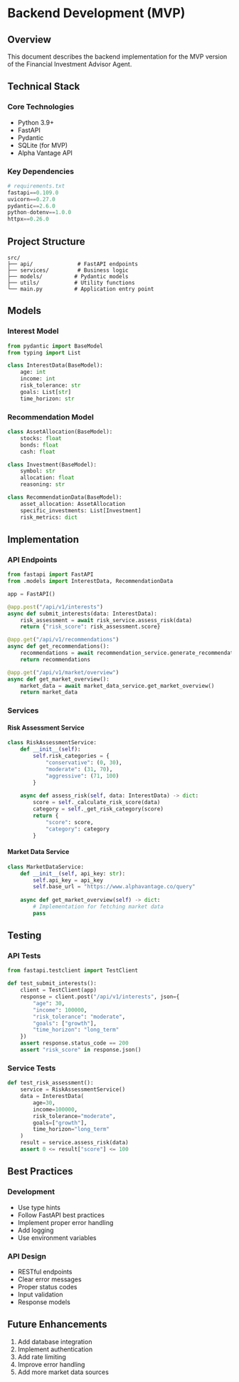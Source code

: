 # Backend Development (MVP)

## Overview
This document describes the backend implementation for the MVP version of the Financial Investment Advisor Agent.

## Technical Stack

### Core Technologies
- Python 3.9+
- FastAPI
- Pydantic
- SQLite (for MVP)
- Alpha Vantage API

### Key Dependencies
```python
# requirements.txt
fastapi==0.109.0
uvicorn==0.27.0
pydantic==2.6.0
python-dotenv==1.0.0
httpx==0.26.0
```

## Project Structure
```
src/
├── api/              # FastAPI endpoints
├── services/         # Business logic
├── models/          # Pydantic models
├── utils/           # Utility functions
└── main.py          # Application entry point
```

## Models

### Interest Model
```python
from pydantic import BaseModel
from typing import List

class InterestData(BaseModel):
    age: int
    income: int
    risk_tolerance: str
    goals: List[str]
    time_horizon: str
```

### Recommendation Model
```python
class AssetAllocation(BaseModel):
    stocks: float
    bonds: float
    cash: float

class Investment(BaseModel):
    symbol: str
    allocation: float
    reasoning: str

class RecommendationData(BaseModel):
    asset_allocation: AssetAllocation
    specific_investments: List[Investment]
    risk_metrics: dict
```

## Implementation

### API Endpoints
```python
from fastapi import FastAPI
from .models import InterestData, RecommendationData

app = FastAPI()

@app.post("/api/v1/interests")
async def submit_interests(data: InterestData):
    risk_assessment = await risk_service.assess_risk(data)
    return {"risk_score": risk_assessment.score}

@app.get("/api/v1/recommendations")
async def get_recommendations():
    recommendations = await recommendation_service.generate_recommendations()
    return recommendations

@app.get("/api/v1/market/overview")
async def get_market_overview():
    market_data = await market_data_service.get_market_overview()
    return market_data
```

### Services

#### Risk Assessment Service
```python
class RiskAssessmentService:
    def __init__(self):
        self.risk_categories = {
            "conservative": (0, 30),
            "moderate": (31, 70),
            "aggressive": (71, 100)
        }
    
    async def assess_risk(self, data: InterestData) -> dict:
        score = self._calculate_risk_score(data)
        category = self._get_risk_category(score)
        return {
            "score": score,
            "category": category
        }
```

#### Market Data Service
```python
class MarketDataService:
    def __init__(self, api_key: str):
        self.api_key = api_key
        self.base_url = "https://www.alphavantage.co/query"
    
    async def get_market_overview(self) -> dict:
        # Implementation for fetching market data
        pass
```

## Testing

### API Tests
```python
from fastapi.testclient import TestClient

def test_submit_interests():
    client = TestClient(app)
    response = client.post("/api/v1/interests", json={
        "age": 30,
        "income": 100000,
        "risk_tolerance": "moderate",
        "goals": ["growth"],
        "time_horizon": "long_term"
    })
    assert response.status_code == 200
    assert "risk_score" in response.json()
```

### Service Tests
```python
def test_risk_assessment():
    service = RiskAssessmentService()
    data = InterestData(
        age=30,
        income=100000,
        risk_tolerance="moderate",
        goals=["growth"],
        time_horizon="long_term"
    )
    result = service.assess_risk(data)
    assert 0 <= result["score"] <= 100
```

## Best Practices

### Development
- Use type hints
- Follow FastAPI best practices
- Implement proper error handling
- Add logging
- Use environment variables

### API Design
- RESTful endpoints
- Clear error messages
- Proper status codes
- Input validation
- Response models

## Future Enhancements
1. Add database integration
2. Implement authentication
3. Add rate limiting
4. Improve error handling
5. Add more market data sources 
